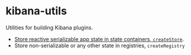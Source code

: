 # kibana-utils

Utilities for building Kibana plugins.

- [Store reactive serializable app state in state containers, `createStore`](./docs/store/README.md).
- Store non-serializable or any other state in registries, `createRegistry`
